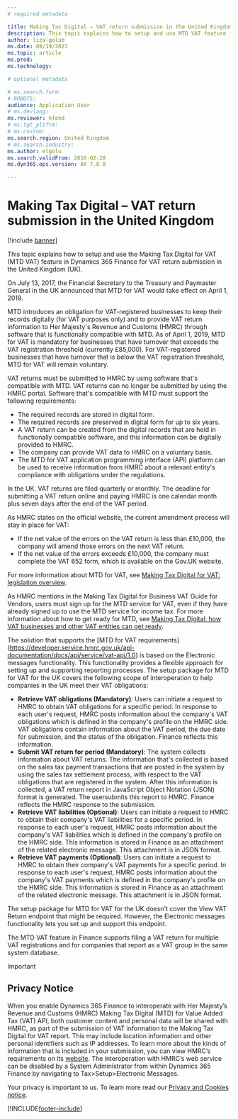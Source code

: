 ```yaml
---
# required metadata

title: Making Tax Digital – VAT return submission in the United Kingdom
description: This topic explains how to setup and use MTD VAT feature for VAT return submission in the United Kingdom.
author: liza-golub
ms.date: 08/19/2021
ms.topic: article
ms.prod: 
ms.technology: 

# optional metadata

# ms.search.form: 
# ROBOTS: 
audience: Application User
# ms.devlang: 
ms.reviewer: kfend
# ms.tgt_pltfrm: 
# ms.custom: 
ms.search.region: United Kingdom
# ms.search.industry: 
ms.author: elgolu
ms.search.validFrom: 2016-02-28
ms.dyn365.ops.version: AX 7.0.0

---
```


# Making Tax Digital – VAT return submission in the United Kingdom

[!include [banner](../includes/banner.md)]

This topic explains how to setup and use the Making Tax Digital for VAT (MTD VAT) feature in Dynamics 365 Finance for VAT return submission in the United Kingdom (UK).

On July 13, 2017, the Financial Secretary to the Treasury and Paymaster General in the UK announced that MTD for VAT would take effect on April 1, 2019.

MTD introduces an obligation for VAT-registered businesses to keep their records digitally (for VAT purposes only) and to provide VAT return information to Her Majesty's Revenue and Customs (HMRC) through software that is functionally compatible with MTD. As of April 1, 2019, MTD for VAT is mandatory for businesses that have turnover that exceeds the VAT registration threshold (currently £85,000). For VAT-registered businesses that have turnover that is below the VAT registration threshold, MTD for VAT will remain voluntary.

VAT returns must be submitted to HMRC by using software that's compatible with MTD. VAT returns can no longer be submitted by using the HMRC portal. Software that's compatible with MTD must support the following requirements:

- The required records are stored in digital form.
- The required records are preserved in digital form for up to six years.
- A VAT return can be created from the digital records that are held in functionally compatible software, and this information can be digitally provided to HMRC.
- The company can provide VAT data to HMRC on a voluntary basis.
- The MTD for VAT application programming interface (API) platform can be used to receive information from HMRC about a relevant entity's compliance with obligations under the regulations.

In the UK, VAT returns are filed quarterly or monthly. The deadline for submitting a VAT return online and paying HMRC is one calendar month plus seven days after the end of the VAT period.

As HMRC states on the official website, the current amendment process will stay in place for VAT:

- If the net value of the errors on the VAT return is less than £10,000, the company will amend those errors on the next VAT return.
- If the net value of the errors exceeds £10,000, the company must complete the VAT 652 form, which is available on the Gov.UK website.

For more information about MTD for VAT, see [Making Tax Digital for VAT: legislation overview](https://www.gov.uk/government/consultations/making-tax-digital-reforms-affecting-businesses/making-tax-digital-for-vat-legislation-overview).

As HMRC mentions in the Making Tax Digital for Business VAT Guide for Vendors, users must sign up for the MTD service for VAT, even if they have already signed up to use the MTD service for income tax. For more information about how to get ready for MTD, see [Making Tax Digital: how VAT businesses and other VAT entities can get ready](https://www.gov.uk/government/publications/making-tax-digital-how-vat-businesses-and-other-vat-entities-can-get-ready).

The solution that supports the [MTD for VAT requirements] (https://developer.service.hmrc.gov.uk/api-documentation/docs/api/service/vat-api/1.0) is based on the Electronic messages functionality. This functionality provides a flexible approach for setting up and supporting reporting processes. The setup package for MTD for VAT for the UK covers the following scope of interoperation to help companies in the UK meet their VAT obligations:

- **Retrieve VAT obligations (Mandatory)**: Users can initiate a request to HMRC to obtain VAT obligations for a specific period. In response to each user's request, HMRC posts information about the company's VAT obligations which is defined in the company's profile on the HMRC side. VAT obligations contain information about the VAT period, the due date for submission, and the status of the obligation. Finance reflects this information.
- **Submit VAT return for period (Mandatory)**: The system collects information about VAT returns. The information that's collected is based on the sales tax payment transactions that are posted in the system by using the sales tax settlement process, with respect to the VAT obligations that are registered in the system. After this information is collected, a VAT return report in JavaScript Object Notation (JSON) format is generated. The usersubmits this report to HMRC. Finance reflects the HMRC response to the submission.
- **Retrieve VAT liabilities (Optional)**: Users can initiate a request to HMRC to obtain their company's VAT liabilities for a specific period. In response to each user's request, HMRC posts information about the company's VAT liabilities which is defined in the company's profile on the HMRC side. This information is stored in Finance as an attachment of the related electronic message. This attachment is in JSON format.
- **Retrieve VAT payments (Optional)**: Users can initiate a request to HMRC to obtain their company's VAT payments for a specific period. In response to each user's request, HMRC posts information about the company's VAT payments which is defined in the company's profile on the HMRC side. This information is stored in Finance as an attachment of the related electronic message. This attachment is in JSON format.

The setup package for MTD for VAT for the UK doesn't cover the View VAT Return endpoint that might be required. However, the Electronic messages functionality lets you set up and support this endpoint.

The MTD VAT feature in Finance supports filing a VAT return for multiple VAT registrations and for companies that report as a VAT group in the same system database.

> [!IMPORTANT]
> ## <a name="privacy-notice"></a>Privacy Notice
>
> When you enable Dynamics 365 Finance to interoperate with Her Majesty’s Revenue and Customs (HMRC) Making Tax Digital (MTD) for Value Added Tax (VAT) API, both customer content and personal data will be shared with HMRC, as part of the submission of VAT information to the Making Tax Digital for VAT report. This may include location information and other personal identifiers such as IP addresses. To learn more about the kinds of information that is included in your submission, you can view HMRC’s requirements on its [website](https://go.microsoft.com/fwlink/?linkid=2099326). The interoperation with HMRC’s web service can be disabled by a System Administrator from within Dynamics 365 Finance by navigating to Tax>Setup>Electronic Messages. 
>
> Your privacy is important to us.  To learn more read our [Privacy and Cookies notice](https://go.microsoft.com/fwlink/?LinkId=521839).

[!INCLUDE[footer-include](../../includes/footer-banner.md)]
